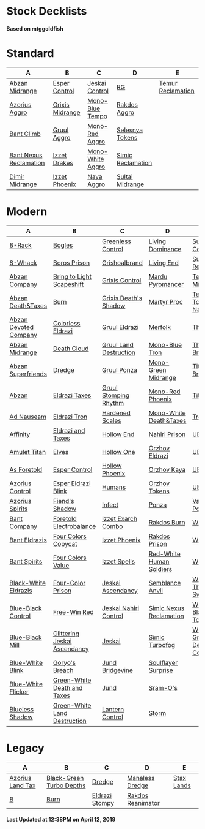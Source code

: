 # Stock Decklists
#### Based on mtggoldfish


# Standard

|                                       A                                        |                                B                                 |                                 C                                  |                                  D                                   |                                  E                                   |
|--------------------------------------------------------------------------------|------------------------------------------------------------------|--------------------------------------------------------------------|----------------------------------------------------------------------|----------------------------------------------------------------------|
|[Abzan Midrange](./mtggoldfish/Standard/decks/Abzan_Midrange.md)                |[Esper Control](./mtggoldfish/Standard/decks/Esper_Control.md)    |[Jeskai Control](./mtggoldfish/Standard/decks/Jeskai_Control.md)    |[RG](./mtggoldfish/Standard/decks/RG.md)                              |[Temur Reclamation](./mtggoldfish/Standard/decks/Temur_Reclamation.md)|
|[Azorius Aggro](./mtggoldfish/Standard/decks/Azorius_Aggro.md)                  |[Grixis Midrange](./mtggoldfish/Standard/decks/Grixis_Midrange.md)|[Mono-Blue Tempo](./mtggoldfish/Standard/decks/Mono-Blue_Tempo.md)  |[Rakdos Aggro](./mtggoldfish/Standard/decks/Rakdos_Aggro.md)          |                                                                      |
|[Bant Climb](./mtggoldfish/Standard/decks/Bant_Climb.md)                        |[Gruul Aggro](./mtggoldfish/Standard/decks/Gruul_Aggro.md)        |[Mono-Red Aggro](./mtggoldfish/Standard/decks/Mono-Red_Aggro.md)    |[Selesnya Tokens](./mtggoldfish/Standard/decks/Selesnya_Tokens.md)    |                                                                      |
|[Bant Nexus Reclamation](./mtggoldfish/Standard/decks/Bant_Nexus_Reclamation.md)|[Izzet Drakes](./mtggoldfish/Standard/decks/Izzet_Drakes.md)      |[Mono-White Aggro](./mtggoldfish/Standard/decks/Mono-White_Aggro.md)|[Simic Reclamation](./mtggoldfish/Standard/decks/Simic_Reclamation.md)|                                                                      |
|[Dimir Midrange](./mtggoldfish/Standard/decks/Dimir_Midrange.md)                |[Izzet Phoenix](./mtggoldfish/Standard/decks/Izzet_Phoenix.md)    |[Naya Aggro](./mtggoldfish/Standard/decks/Naya_Aggro.md)            |[Sultai Midrange](./mtggoldfish/Standard/decks/Sultai_Midrange.md)    |                                                                      |


# Modern

|                                     A                                      |                                            B                                             |                                      C                                       |                                          D                                           |                                           E                                            |
|----------------------------------------------------------------------------|------------------------------------------------------------------------------------------|------------------------------------------------------------------------------|--------------------------------------------------------------------------------------|----------------------------------------------------------------------------------------|
|[8-Rack](./mtggoldfish/Modern/decks/8-Rack.md)                              |[Bogles](./mtggoldfish/Modern/decks/Bogles.md)                                            |[Greenless Control](./mtggoldfish/Modern/decks/Greenless_Control.md)          |[Living Dominance](./mtggoldfish/Modern/decks/Living_Dominance.md)                    |[Sultai Control](./mtggoldfish/Modern/decks/Sultai_Control.md)                          |
|[8-Whack](./mtggoldfish/Modern/decks/8-Whack.md)                            |[Boros Prison](./mtggoldfish/Modern/decks/Boros_Prison.md)                                |[Grishoalbrand](./mtggoldfish/Modern/decks/Grishoalbrand.md)                  |[Living End](./mtggoldfish/Modern/decks/Living_End.md)                                |[Sultai Reclamation](./mtggoldfish/Modern/decks/Sultai_Reclamation.md)                  |
|[Abzan Company](./mtggoldfish/Modern/decks/Abzan_Company.md)                |[Bring to Light Scapeshift](./mtggoldfish/Modern/decks/Bring_to_Light_Scapeshift.md)      |[Grixis Control](./mtggoldfish/Modern/decks/Grixis_Control.md)                |[Mardu Pyromancer](./mtggoldfish/Modern/decks/Mardu_Pyromancer.md)                    |[Temur Midrange](./mtggoldfish/Modern/decks/Temur_Midrange.md)                          |
|[Abzan Death&amp;Taxes](./mtggoldfish/Modern/decks/Abzan_Death&amp;Taxes.md)|[Burn](./mtggoldfish/Modern/decks/Burn.md)                                                |[Grixis Death's Shadow](./mtggoldfish/Modern/decks/Grixis_Death's_Shadow.md)  |[Martyr Proc](./mtggoldfish/Modern/decks/Martyr_Proc.md)                              |[Temur Tooth and Nail](./mtggoldfish/Modern/decks/Temur_Tooth_and_Nail.md)              |
|[Abzan Devoted Company](./mtggoldfish/Modern/decks/Abzan_Devoted_Company.md)|[Colorless Eldrazi](./mtggoldfish/Modern/decks/Colorless_Eldrazi.md)                      |[Gruul Eldrazi](./mtggoldfish/Modern/decks/Gruul_Eldrazi.md)                  |[Merfolk](./mtggoldfish/Modern/decks/Merfolk.md)                                      |[The Rock](./mtggoldfish/Modern/decks/The_Rock.md)                                      |
|[Abzan Midrange](./mtggoldfish/Modern/decks/Abzan_Midrange.md)              |[Death Cloud](./mtggoldfish/Modern/decks/Death_Cloud.md)                                  |[Gruul Land Destruction](./mtggoldfish/Modern/decks/Gruul_Land_Destruction.md)|[Mono-Blue Tron](./mtggoldfish/Modern/decks/Mono-Blue_Tron.md)                        |[Through the Breach](./mtggoldfish/Modern/decks/Through_the_Breach.md)                  |
|[Abzan Superfriends](./mtggoldfish/Modern/decks/Abzan_Superfriends.md)      |[Dredge](./mtggoldfish/Modern/decks/Dredge.md)                                            |[Gruul Ponza](./mtggoldfish/Modern/decks/Gruul_Ponza.md)                      |[Mono-Green Midrange](./mtggoldfish/Modern/decks/Mono-Green_Midrange.md)              |[Titan Breach](./mtggoldfish/Modern/decks/Titan_Breach.md)                              |
|[Abzan](./mtggoldfish/Modern/decks/Abzan.md)                                |[Eldrazi Taxes](./mtggoldfish/Modern/decks/Eldrazi_Taxes.md)                              |[Gruul Stomping Rhythm](./mtggoldfish/Modern/decks/Gruul_Stomping_Rhythm.md)  |[Mono-Red Phoenix](./mtggoldfish/Modern/decks/Mono-Red_Phoenix.md)                    |[TitanShift](./mtggoldfish/Modern/decks/TitanShift.md)                                  |
|[Ad Nauseam](./mtggoldfish/Modern/decks/Ad_Nauseam.md)                      |[Eldrazi Tron](./mtggoldfish/Modern/decks/Eldrazi_Tron.md)                                |[Hardened Scales](./mtggoldfish/Modern/decks/Hardened_Scales.md)              |[Mono-White Death&amp;Taxes](./mtggoldfish/Modern/decks/Mono-White_Death&amp;Taxes.md)|[Tron](./mtggoldfish/Modern/decks/Tron.md)                                              |
|[Affinity](./mtggoldfish/Modern/decks/Affinity.md)                          |[Eldrazi and Taxes](./mtggoldfish/Modern/decks/Eldrazi_and_Taxes.md)                      |[Hollow End](./mtggoldfish/Modern/decks/Hollow_End.md)                        |[Nahiri Prison](./mtggoldfish/Modern/decks/Nahiri_Prison.md)                          |[UBG](./mtggoldfish/Modern/decks/UBG.md)                                                |
|[Amulet Titan](./mtggoldfish/Modern/decks/Amulet_Titan.md)                  |[Elves](./mtggoldfish/Modern/decks/Elves.md)                                              |[Hollow One](./mtggoldfish/Modern/decks/Hollow_One.md)                        |[Orzhov Eldrazi](./mtggoldfish/Modern/decks/Orzhov_Eldrazi.md)                        |[UBRG](./mtggoldfish/Modern/decks/UBRG.md)                                              |
|[As Foretold](./mtggoldfish/Modern/decks/As_Foretold.md)                    |[Esper Control](./mtggoldfish/Modern/decks/Esper_Control.md)                              |[Hollow Phoenix](./mtggoldfish/Modern/decks/Hollow_Phoenix.md)                |[Orzhov Kaya](./mtggoldfish/Modern/decks/Orzhov_Kaya.md)                              |[UBR](./mtggoldfish/Modern/decks/UBR.md)                                                |
|[Azorius Control](./mtggoldfish/Modern/decks/Azorius_Control.md)            |[Esper Eldrazi Blink](./mtggoldfish/Modern/decks/Esper_Eldrazi_Blink.md)                  |[Humans](./mtggoldfish/Modern/decks/Humans.md)                                |[Orzhov Tokens](./mtggoldfish/Modern/decks/Orzhov_Tokens.md)                          |[UB](./mtggoldfish/Modern/decks/UB.md)                                                  |
|[Azorius Spirits](./mtggoldfish/Modern/decks/Azorius_Spirits.md)            |[Fiend's Shadow](./mtggoldfish/Modern/decks/Fiend's_Shadow.md)                            |[Infect](./mtggoldfish/Modern/decks/Infect.md)                                |[Ponza](./mtggoldfish/Modern/decks/Ponza.md)                                          |[Vannifar Pod](./mtggoldfish/Modern/decks/Vannifar_Pod.md)                              |
|[Bant Company](./mtggoldfish/Modern/decks/Bant_Company.md)                  |[Foretold Electrobalance](./mtggoldfish/Modern/decks/Foretold_Electrobalance.md)          |[Izzet Exarch Combo](./mtggoldfish/Modern/decks/Izzet_Exarch_Combo.md)        |[Rakdos Burn](./mtggoldfish/Modern/decks/Rakdos_Burn.md)                              |[WUBRG](./mtggoldfish/Modern/decks/WUBRG.md)                                            |
|[Bant Eldrazis](./mtggoldfish/Modern/decks/Bant_Eldrazis.md)                |[Four Colors Copycat](./mtggoldfish/Modern/decks/Four_Colors_Copycat.md)                  |[Izzet Phoenix](./mtggoldfish/Modern/decks/Izzet_Phoenix.md)                  |[Rakdos Prison](./mtggoldfish/Modern/decks/Rakdos_Prison.md)                          |[WU](./mtggoldfish/Modern/decks/WU.md)                                                  |
|[Bant Spirits](./mtggoldfish/Modern/decks/Bant_Spirits.md)                  |[Four Colors Value](./mtggoldfish/Modern/decks/Four_Colors_Value.md)                      |[Izzet Spells](./mtggoldfish/Modern/decks/Izzet_Spells.md)                    |[Red-White Human Soldiers](./mtggoldfish/Modern/decks/Red-White_Human_Soldiers.md)    |[Whir Prison](./mtggoldfish/Modern/decks/Whir_Prison.md)                                |
|[Black-White Eldrazis](./mtggoldfish/Modern/decks/Black-White_Eldrazis.md)  |[Four-Color Prison](./mtggoldfish/Modern/decks/Four-Color_Prison.md)                      |[Jeskai Ascendancy](./mtggoldfish/Modern/decks/Jeskai_Ascendancy.md)          |[Semblance Anvil](./mtggoldfish/Modern/decks/Semblance_Anvil.md)                      |[Whir Thopter Sword](./mtggoldfish/Modern/decks/Whir_Thopter_Sword.md)                  |
|[Blue-Black Control](./mtggoldfish/Modern/decks/Blue-Black_Control.md)      |[Free-Win Red](./mtggoldfish/Modern/decks/Free-Win_Red.md)                                |[Jeskai Nahiri Control](./mtggoldfish/Modern/decks/Jeskai_Nahiri_Control.md)  |[Simic Nexus Reclamation](./mtggoldfish/Modern/decks/Simic_Nexus_Reclamation.md)      |[White-Black Tokens](./mtggoldfish/Modern/decks/White-Black_Tokens.md)                  |
|[Blue-Black Mill](./mtggoldfish/Modern/decks/Blue-Black_Mill.md)            |[Glittering Jeskai Ascendancy](./mtggoldfish/Modern/decks/Glittering_Jeskai_Ascendancy.md)|[Jeskai](./mtggoldfish/Modern/decks/Jeskai.md)                                |[Simic Turbofog](./mtggoldfish/Modern/decks/Simic_Turbofog.md)                        |[White-Green Devoted Company](./mtggoldfish/Modern/decks/White-Green_Devoted_Company.md)|
|[Blue-White Blink](./mtggoldfish/Modern/decks/Blue-White_Blink.md)          |[Goryo's Breach](./mtggoldfish/Modern/decks/Goryo's_Breach.md)                            |[Jund Bridgevine](./mtggoldfish/Modern/decks/Jund_Bridgevine.md)              |[Soulflayer Surprise](./mtggoldfish/Modern/decks/Soulflayer_Surprise.md)              |                                                                                        |
|[Blue-White Flicker](./mtggoldfish/Modern/decks/Blue-White_Flicker.md)      |[Green-White Death and Taxes](./mtggoldfish/Modern/decks/Green-White_Death_and_Taxes.md)  |[Jund](./mtggoldfish/Modern/decks/Jund.md)                                    |[Sram-O's](./mtggoldfish/Modern/decks/Sram-O's.md)                                    |                                                                                        |
|[Blueless Shadow](./mtggoldfish/Modern/decks/Blueless_Shadow.md)            |[Green-White Land Destruction](./mtggoldfish/Modern/decks/Green-White_Land_Destruction.md)|[Lantern Control](./mtggoldfish/Modern/decks/Lantern_Control.md)              |[Storm](./mtggoldfish/Modern/decks/Storm.md)                                          |                                                                                        |


# Legacy

|                                A                                 |                                        B                                         |                              C                               |                                 D                                  |                          E                           |
|------------------------------------------------------------------|----------------------------------------------------------------------------------|--------------------------------------------------------------|--------------------------------------------------------------------|------------------------------------------------------|
|[Azorius Land Tax](./mtggoldfish/Legacy/decks/Azorius_Land_Tax.md)|[Black-Green Turbo Depths](./mtggoldfish/Legacy/decks/Black-Green_Turbo_Depths.md)|[Dredge](./mtggoldfish/Legacy/decks/Dredge.md)                |[Manaless Dredge](./mtggoldfish/Legacy/decks/Manaless_Dredge.md)    |[Stax Lands](./mtggoldfish/Legacy/decks/Stax_Lands.md)|
|[B](./mtggoldfish/Legacy/decks/B.md)                              |[Burn](./mtggoldfish/Legacy/decks/Burn.md)                                        |[Eldrazi Stompy](./mtggoldfish/Legacy/decks/Eldrazi_Stompy.md)|[Rakdos Reanimator](./mtggoldfish/Legacy/decks/Rakdos_Reanimator.md)|                                                      |



#### Last Updated at 12:38PM on April 12, 2019
